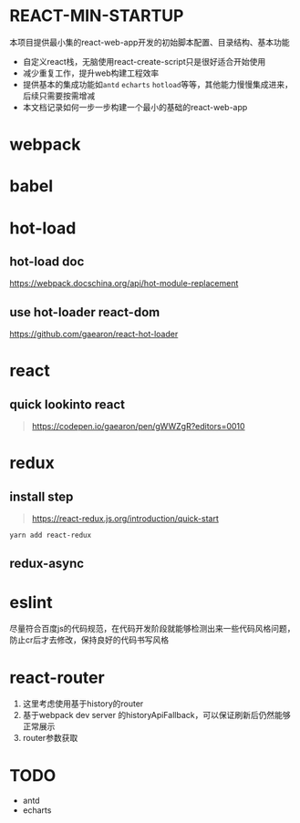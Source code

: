 # REACT-MIN-STARTUP
本项目提供最小集的react-web-app开发的初始脚本配置、目录结构、基本功能
- 自定义react栈，无脑使用react-create-script只是很好适合开始使用
- 减少重复工作，提升web构建工程效率
- 提供基本的集成功能如`antd` `echarts` `hotload`等等，其他能力慢慢集成进来，后续只需要按需增减
- 本文档记录如何一步一步构建一个最小的基础的react-web-app

# webpack

# babel

# hot-load
## hot-load doc
https://webpack.docschina.org/api/hot-module-replacement
## use hot-loader react-dom
https://github.com/gaearon/react-hot-loader

# react
## quick lookinto react
> https://codepen.io/gaearon/pen/gWWZgR?editors=0010

# redux
## install step
> https://react-redux.js.org/introduction/quick-start

`yarn add react-redux`
## redux-async

# eslint
尽量符合百度js的代码规范，在代码开发阶段就能够检测出来一些代码风格问题，防止cr后才去修改，保持良好的代码书写风格


# react-router
1. 这里考虑使用基于history的router
2. 基于webpack dev server 的historyApiFallback，可以保证刷新后仍然能够正常展示
3. router参数获取


# TODO
- antd
- echarts
